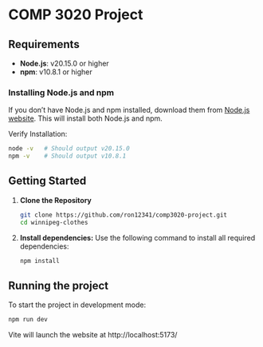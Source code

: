 # COMP 3020 Project

## Requirements

- **Node.js**: v20.15.0 or higher
- **npm**: v10.8.1 or higher

### Installing Node.js and npm

If you don’t have Node.js and npm installed, download them from [Node.js website](https://nodejs.org/en/). This will install both Node.js and npm.

Verify Installation:

```bash
node -v   # Should output v20.15.0
npm -v    # Should output v10.8.1
```

## Getting Started

1. **Clone the Repository**
    ```bash
    git clone https://github.com/ron12341/comp3020-project.git
    cd winnipeg-clothes
    ```
   
2. **Install dependencies:** Use the following command to install all required dependencies:

    ```bash
    npm install
    ```

## Running the project

To start the project in development mode:
```bash
npm run dev
```

Vite will launch the website at http://localhost:5173/




